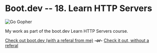 # Boot.dev -- 18. Learn HTTP Servers

![Go Gopher](https://storage.googleapis.com/qvault-webapp-dynamic-assets/course_assets/3elNhQu.png)

My work as part of the boot.dev Learn HTTP Servers course.

[Check out boot.dev (with a referal from me)](https://wzl.to/boot.dev)  ***-or-*** [Check it out, without a referal](https://wzl.to/boot.dev_noref)
